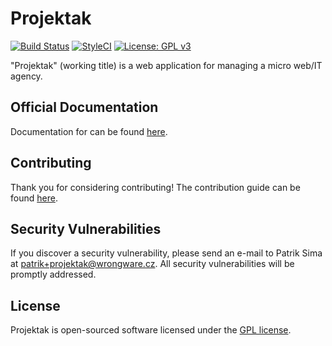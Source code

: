 # Projektak

[![Build Status](https://travis-ci.org/wrongware/projektak.svg?branch=master)](https://travis-ci.org/wrongware/projektak)
[![StyleCI](https://styleci.io/repos/68014140/shield)](https://styleci.io/repos/68014140)
[![License: GPL v3](https://img.shields.io/badge/License-GPL%20v3-blue.svg)](http://www.gnu.org/licenses/gpl-3.0)

"Projektak" (working title)
is a web application for managing a micro web/IT agency.

## Official Documentation

Documentation for can be found [here](https://github.com/wrongware/projektak/wiki).

## Contributing

Thank you for considering contributing! The contribution guide can be found [here](https://github.com/wrongware/projektak/wiki).

## Security Vulnerabilities

If you discover a security vulnerability, please send an e-mail to Patrik Sima at patrik+projektak@wrongware.cz. All security vulnerabilities will be promptly addressed.

## License

Projektak is open-sourced software licensed under the [GPL license](http://opensource.org/licenses/GPL).

